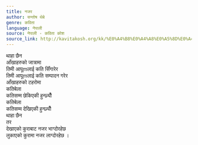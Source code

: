 ```yaml
---
title: नजर
author: सन्तोष थेबे
genre: कविता
language: नेपाली
source: नेपाली - कविता कोश
source_link: http://kavitakosh.org/kk/%E0%A4%B8%E0%A4%A8%E0%A5%8D%E0%A4%A4%E0%A5%8B%E0%A4%B7_%E0%A4%A5%E0%A5%87%E0%A4%AC%E0%A5%87
---
```


थाहा छैन  
आँखाहरुको जात्रामा  
तिमी आपूmलाई कति सिँगारेर  
तिमी आपूmलाई कति सम्पादन गरेर  
आँखाहरुको टहरोमा  
कतिबेला  
कतिसम्म छेकिएकी हुन्छ्यौँ  
कतिबेला  
कतिसम्म देखिएकी हुन्छ्यौँ  
थाहा छैन  
तर  
देखाएको कुराबाट नजर भाग्दोरहेछ  
लुकाएको कुरामा नजर लाग्दोरहेछ ।
